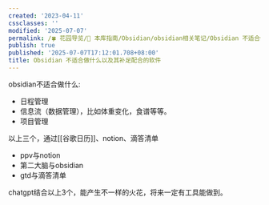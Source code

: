 ```yaml
---
created: '2023-04-11'
cssclasses: ''
modified: '2025-07-07'
permalink: /🍀 花园导览/🧰 本库指南/Obsidian/obsidian相关笔记/Obsidian 不适合做什么以及其补足配合的软件.md
publish: true
published: '2025-07-07T17:12:01.708+08:00'
title: Obsidian 不适合做什么以及其补足配合的软件
---
```

obsidian不适合做什么:  

- 日程管理  
- 信息流（数据管理），比如体重变化，食谱等等。  
- 项目管理  

以上三个，通过[[谷歌日历]]、notion、滴答清单

- ppv与notion  
- 第二大脑与obsidian  
- gtd与滴答清单

chatgpt结合以上3个，能产生不一样的火花，将来一定有工具能做到。
